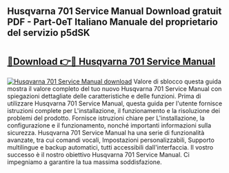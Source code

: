 ## Husqvarna 701 Service Manual Download gratuit PDF - Part-0eT Italiano Manuale del proprietario del servizio p5dSK

# <h2><a href="http://dffxtj.blite.top/?on=Husqvarna+701+Service+Manual">🔗Download 👉🔴 Husqvarna 701 Service Manual</a></h2>

[![Husqvarna 701 Service Manual download](https://i.imgur.com/lujVjoI.png)](http://dffxtj.blite.top/?on=Husqvarna+701+Service+Manual)
Valore di sblocco questa guida mostra il valore completo del tuo nuovo Husqvarna 701 Service Manual con spiegazioni dettagliate delle caratteristiche e delle funzioni. Prima di utilizzare Husqvarna 701 Service Manual, questa guida per l'utente fornisce istruzioni complete per L'installazione, il funzionamento e la risoluzione dei problemi del prodotto. Fornisce istruzioni chiare per L'installazione, la configurazione e il funzionamento, nonché importanti informazioni sulla sicurezza. Husqvarna 701 Service Manual ha una serie di funzionalità avanzate, tra cui comandi vocali, Impostazioni personalizzabili, Supporto multilingue e backup automatici, tutti accessibili dall'interfaccia. Il vostro successo è il nostro obiettivo Husqvarna 701 Service Manual. Ci impegniamo a garantire la tua massima soddisfazione.
